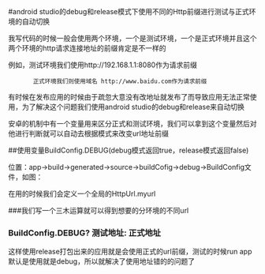 #android studio的debug和release模式下使用不同的Http前缀进行测试与正式环境的自动切换


我写代码的时候一般会使用两个环境，一个是测试环境，一个是正式环境并且这个两个环境的http请求连接地址的前缀肯定是不一样的

例如，测试环境我们使用http://192.168.1.1:8080作为请求前缀

           正式环境我们则使用域名 http://www.baidu.com作为请求前缀

有时候在发布应用的时候由于疏忽大意没有改地址就发布了而导致应用无法正常使用，为了解决这个问题我们使用android studio的debug和release来自动切换

安卓的机制中有一个变量用来区分正式和测试环境，我们可以拿到这个变量然后对他进行判断就可以自动去根据模式来改变url地址前缀

##使用变量BuildConfig.DEBUG(debug模式返回true，release模式返回false)

位置：app->build->generated->source->buildCofig->debug->BuildConfig文件，如图：

在用的时候我们会定义一个全局的HttpUrl.myurl

###我们写一个三木运算就可以得到想要的分环境的不同url
### BuildConfig.DEBUG? 测试地址: 正式地址

这样使用release打包出来的应用就是会使用正式的url前缀，测试的时候run app默认是使用就是debug，所以就解决了使用地址错的的问题了

